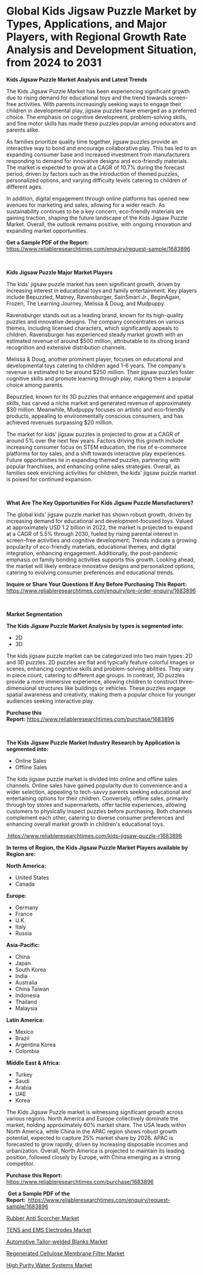 <p><h1>Global Kids Jigsaw Puzzle Market by Types, Applications, and Major Players, with Regional Growth Rate Analysis and Development Situation, from 2024 to 2031</h1></p><p><strong>Kids Jigsaw Puzzle Market Analysis and Latest Trends</strong></p>
<p><p>The Kids Jigsaw Puzzle Market has been experiencing significant growth due to rising demand for educational toys and the trend towards screen-free activities. With parents increasingly seeking ways to engage their children in developmental play, jigsaw puzzles have emerged as a preferred choice. The emphasis on cognitive development, problem-solving skills, and fine motor skills has made these puzzles popular among educators and parents alike.</p><p>As families prioritize quality time together, jigsaw puzzles provide an interactive way to bond and encourage collaborative play. This has led to an expanding consumer base and increased investment from manufacturers responding to demand for innovative designs and eco-friendly materials. The market is expected to grow at a CAGR of 10.7% during the forecast period, driven by factors such as the introduction of themed puzzles, personalized options, and varying difficulty levels catering to children of different ages.</p><p>In addition, digital engagement through online platforms has opened new avenues for marketing and sales, allowing for a wider reach. As sustainability continues to be a key concern, eco-friendly materials are gaining traction, shaping the future landscape of the Kids Jigsaw Puzzle Market. Overall, the outlook remains positive, with ongoing innovation and expanding market opportunities.</p></p>
<p><strong>Get a Sample PDF of the Report:&nbsp;</strong> <a href="https://www.reliableresearchtimes.com/enquiry/request-sample/1683896?utm_campaign=1386&utm_medium=2&utm_source=Github&utm_content=ia&utm_term=15102024&utm_id=kids-jigsaw-puzzle">https://www.reliableresearchtimes.com/enquiry/request-sample/1683896</a></p>
<p>&nbsp;</p>
<p><strong>Kids Jigsaw Puzzle Major Market Players</strong></p>
<p><p>The kids' jigsaw puzzle market has seen significant growth, driven by increasing interest in educational toys and family entertainment. Key players include Bepuzzled, Matney, Ravensburger, SainSmart Jr., BeginAgain, Frozen, The Learning Journey, Melissa & Doug, and Mudpuppy.</p><p>Ravensburger stands out as a leading brand, known for its high-quality puzzles and innovative designs. The company concentrates on various themes, including licensed characters, which significantly appeals to children. Ravensburger has experienced steady market growth with an estimated revenue of around $500 million, attributable to its strong brand recognition and extensive distribution channels.</p><p>Melissa & Doug, another prominent player, focuses on educational and developmental toys catering to children aged 1-6 years. The company's revenue is estimated to be around $250 million. Their jigsaw puzzles foster cognitive skills and promote learning through play, making them a popular choice among parents.</p><p>Bepuzzled, known for its 3D puzzles that enhance engagement and spatial skills, has carved a niche market and generated revenue of approximately $30 million. Meanwhile, Mudpuppy focuses on artistic and eco-friendly products, appealing to environmentally conscious consumers, and has achieved revenues surpassing $20 million.</p><p>The market for kids' jigsaw puzzles is projected to grow at a CAGR of around 5% over the next few years. Factors driving this growth include increasing consumer focus on STEM education, the rise of e-commerce platforms for toy sales, and a shift towards interactive play experiences. Future opportunities lie in expanding themed puzzles, partnering with popular franchises, and enhancing online sales strategies. Overall, as families seek enriching activities for children, the kids' jigsaw puzzle market is poised for continued expansion.</p></p>
<p>&nbsp;</p>
<p><strong>What Are The Key Opportunities For Kids Jigsaw Puzzle Manufacturers?</strong></p>
<p><p>The global kids' jigsaw puzzle market has shown robust growth, driven by increasing demand for educational and development-focused toys. Valued at approximately USD 1.2 billion in 2022, the market is projected to expand at a CAGR of 5.5% through 2030, fueled by rising parental interest in screen-free activities and cognitive development. Trends indicate a growing popularity of eco-friendly materials, educational themes, and digital integration, enhancing engagement. Additionally, the post-pandemic emphasis on family bonding activities supports this growth. Looking ahead, the market will likely embrace innovative designs and personalized options, catering to evolving consumer preferences and educational trends.</p></p>
<p><strong>Inquire or Share Your Questions If Any Before Purchasing This Report:</strong> <a href="https://www.reliableresearchtimes.com/enquiry/pre-order-enquiry/1683896?utm_campaign=1386&utm_medium=2&utm_source=Github&utm_content=ia&utm_term=15102024&utm_id=kids-jigsaw-puzzle">https://www.reliableresearchtimes.com/enquiry/pre-order-enquiry/1683896</a></p>
<p>&nbsp;</p>
<p><strong>Market Segmentation</strong></p>
<p><strong>The Kids Jigsaw Puzzle Market Analysis by types is segmented into:</strong></p>
<p><ul><li>2D</li><li>3D</li></ul></p>
<p><p>The kids jigsaw puzzle market can be categorized into two main types: 2D and 3D puzzles. 2D puzzles are flat and typically feature colorful images or scenes, enhancing cognitive skills and problem-solving abilities. They vary in piece count, catering to different age groups. In contrast, 3D puzzles provide a more immersive experience, allowing children to construct three-dimensional structures like buildings or vehicles. These puzzles engage spatial awareness and creativity, making them a popular choice for younger audiences seeking interactive play.</p></p>
<p><strong>Purchase this Report:&nbsp;</strong><a href="https://www.reliableresearchtimes.com/purchase/1683896?utm_campaign=1386&utm_medium=2&utm_source=Github&utm_content=ia&utm_term=15102024&utm_id=kids-jigsaw-puzzle">https://www.reliableresearchtimes.com/purchase/1683896</a></p>
<p>&nbsp;</p>
<p><strong>The Kids Jigsaw Puzzle Market Industry Research by Application is segmented into:</strong></p>
<p><ul><li>Online Sales</li><li>Offline Sales</li></ul></p>
<p><p>The kids jigsaw puzzle market is divided into online and offline sales channels. Online sales have gained popularity due to convenience and a wider selection, appealing to tech-savvy parents seeking educational and entertaining options for their children. Conversely, offline sales, primarily through toy stores and supermarkets, offer tactile experiences, allowing customers to physically inspect puzzles before purchasing. Both channels complement each other, catering to diverse consumer preferences and enhancing overall market growth in children's educational toys.</p></p>
<p><a href="https://www.reliableresearchtimes.com/kids-jigsaw-puzzle-r1683896?utm_campaign=1386&utm_medium=2&utm_source=Github&utm_content=ia&utm_term=15102024&utm_id=kids-jigsaw-puzzle">&nbsp;https://www.reliableresearchtimes.com/kids-jigsaw-puzzle-r1683896</a></p>
<p><strong>In terms of Region, the Kids Jigsaw Puzzle Market Players available by Region are:</strong></p>
<p>
    <p> <strong> North America: </strong>
        <ul>
            <li>United States</li>
            <li>Canada</li>
        </ul>
        </p> 
    <p> <strong> Europe: </strong>
        <ul>
            <li>Germany</li>
            <li>France</li>
            <li>U.K.</li>
            <li>Italy</li>
            <li>Russia</li>
        </ul>
        </p> 
    <p> <strong> Asia-Pacific: </strong>
        <ul>
            <li>China</li>
            <li>Japan</li>
            <li>South Korea</li>
            <li>India</li>
            <li>Australia</li>
            <li>China Taiwan</li>
            <li>Indonesia</li>
            <li>Thailand</li>
            <li>Malaysia</li>
        </ul>
        </p> 
    <p> <strong> Latin America: </strong>
        <ul>
            <li>Mexico</li>
            <li>Brazil</li>
            <li>Argentina Korea</li>
            <li>Colombia</li>
        </ul>
        </p> 
    <p> <strong> Middle East & Africa: </strong>
        <ul>
            <li>Turkey</li>
            <li>Saudi</li>
            <li>Arabia</li>
            <li>UAE</li>
            <li>Korea</li>
        </ul>
    </p>
    </p>
<p><p>The Kids Jigsaw Puzzle market is witnessing significant growth across various regions. North America and Europe collectively dominate the market, holding approximately 60% market share. The USA leads within North America, while China in the APAC region shows robust growth potential, expected to capture 25% market share by 2028. APAC is forecasted to grow rapidly, driven by increasing disposable incomes and urbanization. Overall, North America is projected to maintain its leading position, followed closely by Europe, with China emerging as a strong competitor.</p></p>
<p><strong>Purchase this Report: </strong><a href="https://www.reliableresearchtimes.com/purchase/1683896?utm_campaign=1386&utm_medium=2&utm_source=Github&utm_content=ia&utm_term=15102024&utm_id=kids-jigsaw-puzzle">https://www.reliableresearchtimes.com/purchase/1683896</a></p>
<p>&nbsp;<strong>Get a Sample PDF of the Report:&nbsp;&nbsp;</strong><a href="https://www.reliableresearchtimes.com/enquiry/request-sample/1683896?utm_campaign=1386&utm_medium=2&utm_source=Github&utm_content=ia&utm_term=15102024&utm_id=kids-jigsaw-puzzle">https://www.reliableresearchtimes.com/enquiry/request-sample/1683896</a></p>
<p><strong></strong></p>
<p><p><a href="https://www.linkedin.com/pulse/global-rubber-anti-scorcher-market-share-growth-opportunities-34vwf?utm_campaign=1386&utm_medium=2&utm_source=Github&utm_content=ia&utm_term=15102024&utm_id=kids-jigsaw-puzzle">Rubber Anti Scorcher Market</a></p><p><a href="https://www.linkedin.com/pulse/tens-ems-electrodes-market-research-report-exploring-size-revenue-puy7f?utm_campaign=1386&utm_medium=2&utm_source=Github&utm_content=ia&utm_term=15102024&utm_id=kids-jigsaw-puzzle">TENS and EMS Electrodes Market</a></p><p><a href="https://www.linkedin.com/pulse/automotive-tailor-welded-blanks-market-drivers-challenges-ibnpf?trk=public_post_embed_feed-article-content&utm_campaign=1386&utm_medium=2&utm_source=Github&utm_content=ia&utm_term=15102024&utm_id=kids-jigsaw-puzzle">Automotive Tailor-welded Blanks Market</a></p><p><a href="https://www.linkedin.com/pulse/regenerated-cellulose-membrane-filter-industry-forecast-market-kkqyf?utm_campaign=1386&utm_medium=2&utm_source=Github&utm_content=ia&utm_term=15102024&utm_id=kids-jigsaw-puzzle">Regenerated Cellulose Membrane Filter Market</a></p><p><a href="https://www.linkedin.com/pulse/high-purity-water-systems-market-revolution-2024-2031-trends-rftff?utm_campaign=1386&utm_medium=2&utm_source=Github&utm_content=ia&utm_term=15102024&utm_id=kids-jigsaw-puzzle">High Purity Water Systems Market</a></p></p>